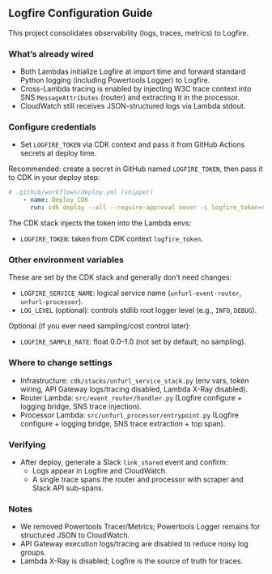 ## Logfire Configuration Guide

This project consolidates observability (logs, traces, metrics) to Logfire.

### What’s already wired
- Both Lambdas initialize Logfire at import time and forward standard Python logging (including Powertools Logger) to Logfire.
- Cross-Lambda tracing is enabled by injecting W3C trace context into SNS `MessageAttributes` (router) and extracting it in the processor.
- CloudWatch still receives JSON-structured logs via Lambda stdout.

### Configure credentials
- Set `LOGFIRE_TOKEN` via CDK context and pass it from GitHub Actions secrets at deploy time.

Recommended: create a secret in GitHub named `LOGFIRE_TOKEN`, then pass it to CDK in your deploy step:

```yaml
# .github/workflows/deploy.yml (snippet)
    - name: Deploy CDK
      run: cdk deploy --all --require-approval never -c logfire_token=${{ secrets.LOGFIRE_TOKEN }}
```

The CDK stack injects the token into the Lambda envs:
- `LOGFIRE_TOKEN`: taken from CDK context `logfire_token`.

### Other environment variables
These are set by the CDK stack and generally don’t need changes:
- `LOGFIRE_SERVICE_NAME`: logical service name (`unfurl-event-router`, `unfurl-processor`).
- `LOG_LEVEL` (optional): controls stdlib root logger level (e.g., `INFO`, `DEBUG`).

Optional (if you ever need sampling/cost control later):
- `LOGFIRE_SAMPLE_RATE`: float 0.0–1.0 (not set by default; no sampling).

### Where to change settings
- Infrastructure: `cdk/stacks/unfurl_service_stack.py` (env vars, token wiring, API Gateway logs/tracing disabled, Lambda X-Ray disabled).
- Router Lambda: `src/event_router/handler.py` (Logfire configure + logging bridge, SNS trace injection).
- Processor Lambda: `src/unfurl_processor/entrypoint.py` (Logfire configure + logging bridge, SNS trace extraction + top span).

### Verifying
- After deploy, generate a Slack `link_shared` event and confirm:
  - Logs appear in Logfire and CloudWatch.
  - A single trace spans the router and processor with scraper and Slack API sub-spans.

### Notes
- We removed Powertools Tracer/Metrics; Powertools Logger remains for structured JSON to CloudWatch.
- API Gateway execution logs/tracing are disabled to reduce noisy log groups.
- Lambda X-Ray is disabled; Logfire is the source of truth for traces.


